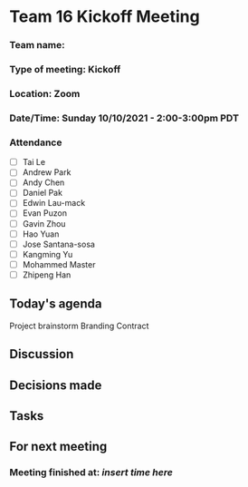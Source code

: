 # Team 16 Kickoff Meeting

### Team name: 
### Type of meeting: Kickoff
### Location: Zoom
### Date/Time: Sunday 10/10/2021 - 2:00-3:00pm PDT

### Attendance
- [ ] Tai Le
- [ ] Andrew Park
- [ ] Andy Chen
- [ ] Daniel Pak
- [ ] Edwin Lau-mack
- [ ] Evan Puzon
- [ ] Gavin Zhou
- [ ] Hao Yuan
- [ ] Jose Santana-sosa
- [ ] Kangming Yu
- [ ] Mohammed Master
- [ ] Zhipeng Han

## Today's agenda
Project brainstorm
Branding
Contract

## Discussion

## Decisions made

## Tasks

## For next meeting

### Meeting finished at: *insert time here*

